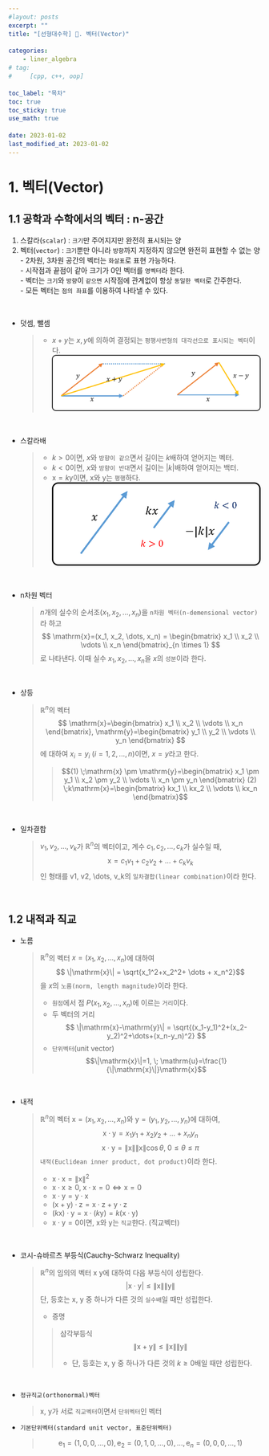 ```yaml
---
#layout: posts
excerpt: ""
title: "[선형대수학] 📂. 벡터(Vector)"

categories:
    - liner_algebra
# tag:
#     [cpp, c++, oop]

toc_label: "목차"
toc: true
toc_sticky: true
use_math: true

date: 2023-01-02
last_modified_at: 2023-01-02
---
```


# 1. 벡터(Vector)
## 1.1 공학과 수학에서의 벡터 : n-공간
  1. 스칼라(`scalar`) : `크기`만 주어지지만 완전히 표시되는 양
  2. 벡터(`vector`) : `크기`뿐만 아니라 `방향`까지 지정하지 않으면 완전히 표현할 수 없는 양  
    - 2차원, 3차원 공간의 벡터는 `화살표`로 표현 가능하다.  
    - 시작점과 끝점이 같아 크기가 0인 벡터를 `영벡터`라 한다.  
    - 벡터는 `크기`와 `방향`이 `같으면` 시작점에 관계없이 항상 `동일한 벡터`로 간주한다.  
    - 모든 벡터는 `점의 좌표`를 이용하여 나타낼 수 있다.  

</br>

  - 덧셈, 뺄셈  
    > - $x+y$는 $x, y$에 의하여 결정되는 `평행사변형의 대각선으로 표시되는 벡터`이다.  
    > ![plus_minus](../../assets/images/liner_algebra/0_vector/plus_minus.png)

</br>

  - 스칼라배
    > - $k>0$이면, $x$와 `방향이 같으`면서 길이는 $k$배하여 얻어지는 벡터.
    > - $k<0$이면, $x$와 `방향이 반대`면서 길이는 $\lvert k \rvert$배하여 얻어지는 백터.
    > - $\mathrm{x}=k\mathrm{y}$이면, $\mathrm{x}$와 $\mathrm{y}$는 `평행`하다.
    > ![scalar_multiply](../../assets/images/liner_algebra/0_vector/scalar_multiply.png)

</br>

  - n차원 벡터
    > $n$개의 실수의 순서조$(x_1, x_2, \dots, x_n)$을 `n차원 벡터(n-demensional vector)`라 하고  
    > $$ \mathrm{x}=(x_1, x_2, \dots, x_n) = \begin{bmatrix} x_1  \\ x_2 \\ \vdots \\ x_n \end{bmatrix}_{n \times 1} $$
    > 로 나타낸다. 이때 실수 $x_1, x_2, \dots, x_n$을 $x$의 `성분`이라 한다.

</br>

  - 상등
    > $\mathbb{R}^n$의 벡터
    > $$ \mathrm{x}=\begin{bmatrix} x_1 \\ x_2 \\ \vdots \\ x_n \end{bmatrix}, \mathrm{y}=\begin{bmatrix} y_1 \\ y_2 \\ \vdots \\ y_n \end{bmatrix} $$
    > 에 대하여 $x_i=y_i$ $(i=1,2, \dots, n)$이면, $x=y$라고 한다.
    >> $$(1) \;\mathrm{x} \pm \mathrm{y}=\begin{bmatrix} x_1 \pm y_1 \\ x_2 \pm y_2 \\ \vdots \\ x_n \pm y_n \end{bmatrix}
    (2) \;k\mathrm{x}=\begin{bmatrix} kx_1 \\ kx_2 \\ \vdots \\ kx_n \end{bmatrix}$$

</br>

  - 일차결합
    > $v_1, v_2, \dots, v_k$가 $\mathbb{R}^n$의 벡터이고, 계수 $c_1, c_2, \dots, c_k$가 실수일 때,
    > $$ \mathrm{x}=c_1v_1+c_2v_2+ \dots +c_kv_k $$
    > 인 형태를 v1, v2, \dots, v_k의 `일차결합(linear combination)`이라 한다.

</br>

## 1.2 내적과 직교
  - 노름
    > $\mathbb{R}^n$의 벡터 $x=(x_1, x_2, \dots, x_n)$에 대하여
    > $$ \|\mathrm{x}\| = \sqrt{x_1^2+x_2^2+ \dots + x_n^2}$$
    > 을 $x$의 `노름(norm, length magnitude)`이라 한다.
    > - `원점`에서 점 $P(x_1, x_2, \dots, x_n)$에 이르는 `거리`이다.
    > - 두 벡터의 거리
    > $$ \|\mathrm{x}-\mathrm{y}\| = \sqrt{(x_1-y_1)^2+(x_2-y_2)^2+\dots+(x_n-y_n)^2} $$
    > - `단위벡터`(unit vector)
    > $$\|\mathrm{x}\|=1, \; \mathrm{u}=\frac{1}{\|\mathrm{x}\|}\mathrm{x}$$

</br>
  
  - 내적
    > $\mathbb{R}^n$의 벡터 $\mathrm{x}=(x_1,x_2,\dots,x_n)$와 $\mathrm{y}=(y_1,y_2,\dots,y_n)$에 대하여,
    > $$\mathrm{x}\cdot\mathrm{y}=x_1y_1+x_2y_2+\dots+x_ny_n$$
    > $$\mathrm{x}\cdot\mathrm{y}=\|\mathrm{x}\|\|\mathrm{x}\|\cos{\theta},\;0\le\theta\le\pi$$
    > `내적(Euclidean inner product, dot product)`이라 한다.  
    > - $\mathrm{x}\cdot\mathrm{x}=\|\mathrm{x}\|^2$
    > - $\mathrm{x}\cdot\mathrm{x}\ge0,\; \mathrm{x}\cdot\mathrm{x}=0\Leftrightarrow \mathrm{x}=0$
    > - $\mathrm{x}\cdot\mathrm{y} = \mathrm{y}\cdot\mathrm{x}$
    > - $(\mathrm{x}+\mathrm{y})\cdot\mathrm{z}=\mathrm{x}\cdot\mathrm{z}+\mathrm{y}\cdot\mathrm{z}$
    > - $(k\mathrm{x})\cdot\mathrm{y}=\mathrm{x}\cdot(k\mathrm{y})=k(\mathrm{x}\cdot\mathrm{y})$
    > - $\mathrm{x}\cdot\mathrm{y}=0$이면, $\mathrm{x}$와 $\mathrm{y}$는 `직교`한다. (직교벡터)
  
</br>

  - 코시-슈바르츠 부등식(Cauchy-Schwarz Inequality)
    > $\mathbb{R}^n$의 임의의 벡터 $\mathrm{x}$ $\mathrm{y}$에 대하여 다음 부등식이 성립한다.
    > $$|\mathrm{x}\cdot\mathrm{y}|\le\|\mathrm{x}\|\|\mathrm{y}\|$$
    > 단, 등호는 $\mathrm{x}$, $\mathrm{y}$ 중 하나가 다른 것의 `실수배`일 때만 성립한다.
    > - 증명
    >> 삼각부등식
    >> $$\|\mathrm{x}+\mathrm{y}\|\le\|\mathrm{x}\|\|\mathrm{y}\|$$
    >> - 단, 등호는 $\mathrm{x}$, $\mathrm{y}$ 중 하나가 다른 것의 $k\ge0$배일 때만 성립한다.
 

</br>

  - `정규직교(orthonormal)벡터`
    > $\mathrm{x}$, $\mathrm{y}$가 서로 `직교벡터`이면서 `단위벡터`인 벡터
  - `기본단위벡터(standard unit vector, 표준단위벡터)`
    > $$\mathrm{e}_1=(1,0,0,\dots,0),\mathrm{e}_2=(0,1,0,\dots,0),\dots,\mathrm{e}_n=(0,0,0,\dots,1)$$
    
